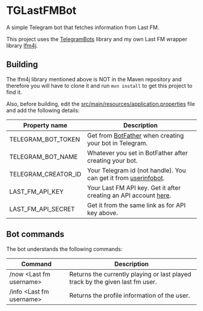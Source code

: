 # TGLastFMBot
A simple Telegram bot that fetches information from Last FM.

This project uses the [TelegramBots](https://github.com/rubenlagus/TelegramBots) library and my own Last FM wrapper library [lfm4j](https://github.com/desmond27/lfm4j).

Building
--------

The lfm4j library mentioned above is NOT in the Maven repository and therefore you will have to clone it and run `mvn install` to get this project to find it.

Also, before building, edit the [src/main/resources/application.properties](https://github.com/desmond27/TGLastFMBot/blob/master/src/main/resources/application.properties) file and add the following details:

|Property name |Description |
|--- |--- |
|TELEGRAM_BOT_TOKEN| Get from [BotFather](https://telegram.im/BotFather) when creating your bot in Telegram. |
|TELEGRAM_BOT_NAME| Whatever you set in BotFather after creating your bot. |
|TELEGRAM_CREATOR_ID| Your Telegram id (not handle). You can get it from [userinfobot](https://t.me/userinfobot). |
|LAST_FM_API_KEY| Your Last FM API key. Get it after creating an API account [here](https://www.last.fm/api/account/create). |
|LAST_FM_API_SECRET| Get it from the same link as for API key above. |

Bot commands
------------

The bot understands the following commands:

|Command|Description|
|---|---|
|/now \<Last fm username\>|Returns the currently playing or last played track by the given last fm user.|
|/info \<Last fm username\>|Returns the profile information of the user.|
